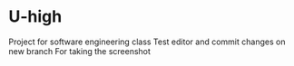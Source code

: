 # U-high
Project for software engineering class
Test editor and commit changes on new branch
For taking the screenshot
